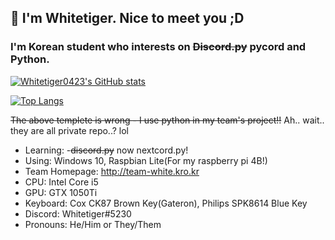 ## 👋 I'm Whitetiger. Nice to meet you ;D
### I'm Korean student who interests on ~~Discord.py~~ pycord and Python.

[![Whitetiger0423's GitHub stats](https://github-readme-stats.vercel.app/api?username=whitetiger0423&count_private=true&show_icons=true&bg_color=111111&hide_border=true&title_color=ffffff&include_all_commits=true&custom_title=Whitetiger%27s%20GitHub%20Stats&text_color=ffffff)](https://github.com/whitetiger0423)

[![Top Langs](https://github-readme-stats.vercel.app/api/top-langs?username=whitetiger0423&count_private=true&show_icons=true&bg_color=111111&hide_border=true&title_color=ffffff&include_all_commits=true&custom_title=Whitetiger%27s%20GitHub%20Stats&text_color=ffffff)](https://github.com/whitetiger0423)

~~The above templete is wrong - I use python in my team's project!!~~ Ah.. wait..  they are all private repo..? lol

- Learning: -~~discord.py~~ now nextcord.py!
- Using: Windows 10, Raspbian Lite(For my raspberry pi 4B!)
- Team Homepage: <http://team-white.kro.kr>
- CPU: Intel Core i5
- GPU: GTX 1050Ti
- Keyboard: Cox CK87 Brown Key(Gateron), Philips SPK8614 Blue Key
- Discord: Whitetiger#5230
- Pronouns: He/Him or They/Them


<!--
**Whitetiger0423/Whitetiger0423** is a ✨ _special_ ✨ repository because its `README.md` (this file) appears on your GitHub profile.

Here are some ideas to get you started:

- 🔭 I’m currently working on ...
- 🌱 I’m currently learning ...
- 👯 I’m looking to collaborate on ...
- 🤔 I’m looking for help with ...
- 💬 Ask me about ...
- 📫 How to reach me: ...
- 😄 Pronouns: ...
- ⚡ Fun fact: ...
-->
